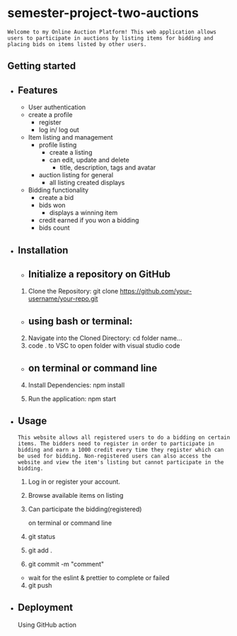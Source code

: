 # semester-project-two-auctions

    Welcome to my Online Auction Platform! This web application allows users to participate in auctions by listing items for bidding and placing bids on items listed by other users.

## Getting started

- ## Features

  - User authentication
  - create a profile
    - register
    - log in/ log out
  - Item listing and management
    - profile listing
      - create a listing
      - can edit, update and delete
        - title, description, tags and avatar
    - auction listing for general
      - all listing created displays
  - Bidding functionality
    - create a bid
    - bids won
      - displays a winning item
    - credit earned if you won a bidding
    - bids count

- ## Installation

  - ## Initialize a repository on GitHub

  1. Clone the Repository:
     git clone https://github.com/your-username/your-repo.git

  - ## using bash or terminal:

  2. Navigate into the Cloned Directory:
     cd folder name...
  3. code . to VSC
     to open folder with visual studio code

  - ## on terminal or command line

  4. Install Dependencies:
     npm install

  5. Run the application:
     npm start

- ## Usage

      This website allows all registered users to do a bidding on certain items. The bidders need to register in order to participate in bidding and earn a 1000 credit every time they register which can be used for bidding. Non-registered users can also access the website and view the item's listing but cannot participate in the bidding.

  1. Log in or register your account.
  2. Browse available items on listing
  3. Can participate the bidding(registered)

     on terminal or command line

  4. git status
  5. git add .
  6. git commit -m "comment"

  - wait for the eslint & prettier to complete or failed

  4. git push

- ## Deployment
  Using GitHub action
